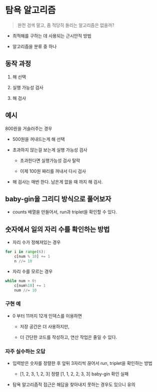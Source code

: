 # 탐욕 알고리즘

> 완전 검색 말고, 좀 적당히 돌리는 알고리즘은 없을까?

- 최적해를 구하는 데 사용되는 근시안적 방법

- 알고리즘을 분류 중 하나

## 동작 과정

1. 해 선택

2. 실행 가능성 검사

3. 해 검사

## 예시

800원을 거슬러주는 경우

- 500원을 꺼내드는게 해 선택

- 초과하지 않는걸 보는게 실행 가능성 검사

    - 초과한다면 실행가능성 검사 탈락
    
    - 이제 100원 짜리를 꺼내서 다시 검사

- 해 검사는 매번 한다. 남은게 없을 때 까지 해 검사.

## baby-gin을 그리디 방식으로 풀어보자

- counts 배열을 만들어서, run과 triplet을 확인할 수 있다.

## 숫자에서 일의 자리 수를 확인하는 방법

- 자리 수가 정해져있는 경우

```python
for i in range(6):
    c[num % 10] += 1
    n //= 10
```

- 자리 수를 모르는 경우

```python
while num > 0:
    c[num%10] += 1
    num //= 10
```

### 구현 예

- 0 부터 11까지 12개 인덱스를 이용하면

    - 저장 공간은 더 사용하지만, 

    - 더 간단한 코드를 작성하고, 연산 작업은 줄일 수 있다.

### 자주 실수하는 오답

- 입력받은 숫자를 정렬한 후 앞뒤 3자리씩 끊어서 run, triplet을 확인하는 방법

    - [1, 2, 3, 1, 2, 3] 정렬 [1, 1, 2, 2, 3, 3] baby-gin 확인 실패

- 탐욕 알고리즘적 접근은 해답을 찾아내지 못하는 경우도 있으니 유의